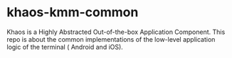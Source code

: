 # khaos-kmm-common
Khaos is a Highly Abstracted Out-of-the-box Application Component. This repo is about the common implementations of the low-level application logic of the terminal ( Android and iOS).
